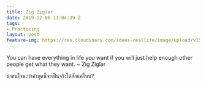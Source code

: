 ```yaml
---
title: Zig Ziglar
date: 2019-12-08 13:04:39 Z
tags:
- Practicing
layout: post
feature-img: https://res.cloudinary.com/sdees-reallife/image/upload/v1555658919/sample_feature_img.png
---
```


You can have everything in life you want if you will just help enough other people get what they want. ~ Zig Ziglar

<i class="fa fa-child" style="color:plum"></i>

น่าสนใจนะว่าคำพูดนี้จะเป็นจริงได้สักแค่ไหน?
